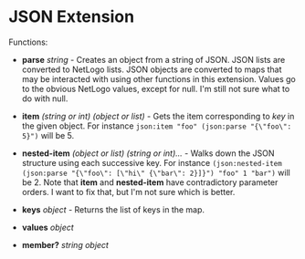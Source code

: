 JSON Extension
===

Functions:

- **parse** *string* - Creates an object from a string of JSON. JSON lists are converted to NetLogo lists. JSON objects are converted to maps that may be interacted with using other functions in this extension. Values go to the obvious NetLogo values, except for null. I'm still not sure what to do with null.

- **item** *(string or int)* *(object or list)* - Gets the item corresponding to *key* in the given object. For instance `json:item "foo" (json:parse "{\"foo\": 5}")` will be 5.

- **nested-item** *(object or list)* *(string or int)...* - Walks down the JSON structure using each successive key. For instance `(json:nested-item (json:parse "{\"foo\": [\"hi\" {\"bar\": 2}]}") "foo" 1 "bar")` will be 2. Note that **item** and **nested-item** have contradictory parameter orders. I want to fix that, but I'm not sure which is better.

- **keys** *object* - Returns the list of keys in the map.

- **values** *object*

- **member?** *string* *object*
